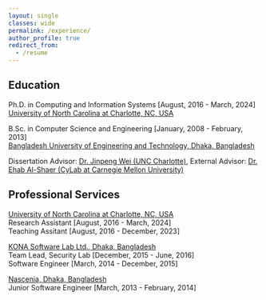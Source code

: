 ```yaml
---
layout: single
classes: wide
permalink: /experience/
author_profile: true
redirect_from:
  - /resume
---
```

## Education
Ph.D. in Computing and Information Systems [August, 2016 - March, 2024]<br>
    [University of North Carolina at Charlotte, NC, USA](https://cci.uncc.edu/departments/software-and-information-systems-sis)<br>
    
B.Sc. in Computer Science and Engineering [January, 2008 - February, 2013]<br>
  [Bangladesh University of Engineering and Technology, Dhaka, Bangladesh](https://www.buet.ac.bd)<br>
  
Dissertation Advisor: [Dr. Jinpeng Wei (UNC Charlotte)](https://webpages.charlotte.edu/jwei8/), External Advisor: [Dr. Ehab Al-Shaer (CyLab at Carnegie Mellon University)](https://www.andrew.cmu.edu/user/eshaer/)
      
## Professional Services
[University of North Carolina at Charlotte, NC, USA](https://cci.uncc.edu/departments/software-and-information-systems-sis)<br>
    Research Assistant [August, 2016 - March, 2024]<br>
    Teaching Assitant [August, 2016 - December, 2023]<br>
    
  [KONA Software Lab Ltd., Dhaka, Bangladesh](https://konasl.com/) <br>
    Team Lead, Security Lab [December, 2015 - June, 2016]<br>
    Software Engineer [March, 2014 - December, 2015]<br>
    
  [Nascenia, Dhaka, Bangladesh](https://nascenia.com/) <br>
  Junior Software Engineer [March, 2013 - February, 2014]<br>
